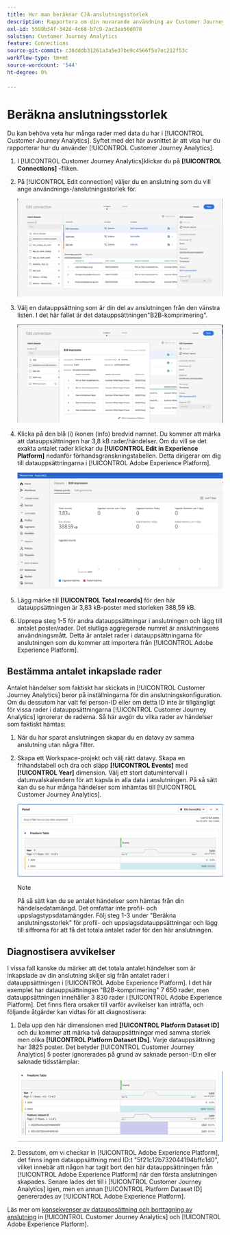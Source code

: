 ```yaml
---
title: Hur man beräknar CJA-anslutningsstorlek
description: Rapportera om din nuvarande användning av Customer Journey Analytics
exl-id: 5599b34f-342d-4c68-b7c9-2ac3ea50d078
solution: Customer Journey Analytics
feature: Connections
source-git-commit: c36dddb31261a3a5e37be9c4566f5e7ec212f53c
workflow-type: tm+mt
source-wordcount: '544'
ht-degree: 0%

---
```


# Beräkna anslutningsstorlek

Du kan behöva veta hur många rader med data du har i [!UICONTROL Customer Journey Analytics]. Syftet med det här avsnittet är att visa hur du rapporterar hur du använder [!UICONTROL Customer Journey Analytics].

1. I [!UICONTROL Customer Journey Analytics]klickar du på **[!UICONTROL Connections]** -fliken.
1. På [!UICONTROL Edit connection] väljer du en anslutning som du vill ange användnings-/anslutningsstorlek för.

   ![Redigera anslutning](assets/edit-connection.png)

1. Välj en datauppsättning som är din del av anslutningen från den vänstra listen. I det här fallet är det datauppsättningen&quot;B2B-komprimering&quot;.

   ![datauppsättning](assets/dataset.png)

1. Klicka på den blå (i) ikonen (info) bredvid namnet. Du kommer att märka att datauppsättningen har 3,8 kB rader/händelser. Om du vill se det exakta antalet rader klickar du **[!UICONTROL Edit in Experience Platform]** nedanför förhandsgranskningstabellen. Detta dirigerar om dig till datauppsättningarna i [!UICONTROL Adobe Experience Platform].

   ![AEP-datauppsättningsinformation](assets/data-size.png)

1. Lägg märke till **[!UICONTROL Total records]** för den här datauppsättningen är 3,83 kB-poster med storleken 388,59 kB.

1. Upprepa steg 1-5 för andra datauppsättningar i anslutningen och lägg till antalet poster/rader. Det slutliga aggregerade numret är anslutningsens användningsmått. Detta är antalet rader i datauppsättningarna för anslutningen som du kommer att importera från [!UICONTROL Adobe Experience Platform].

## Bestämma antalet inkapslade rader

Antalet händelser som faktiskt har skickats in [!UICONTROL Customer Journey Analytics] beror på inställningarna för din anslutningskonfiguration. Om du dessutom har valt fel person-ID eller om detta ID inte är tillgängligt för vissa rader i datauppsättningarna [!UICONTROL Customer Journey Analytics] ignorerar de raderna. Så här avgör du vilka rader av händelser som faktiskt hämtas:

1. När du har sparat anslutningen skapar du en datavy av samma anslutning utan några filter.
1. Skapa ett Workspace-projekt och välj rätt datavy. Skapa en frihandstabell och dra och släpp **[!UICONTROL Events]** med **[!UICONTROL Year]** dimension. Välj ett stort datumintervall i datumvalskalendern för att kapsla in alla data i anslutningen. På så sätt kan du se hur många händelser som inhämtas till [!UICONTROL Customer Journey Analytics].

   ![Arbetsyteprojekt](assets/event-number.png)

   >[!NOTE]
   >
   >På så sätt kan du se antalet händelser som hämtas från din händelsedatamängd. Det omfattar inte profil- och uppslagstypsdatamängder. Följ steg 1-3 under &quot;Beräkna anslutningsstorlek&quot; för profil- och uppslagsdatauppsättningar och lägg till siffrorna för att få det totala antalet rader för den här anslutningen.

## Diagnostisera avvikelser

I vissa fall kanske du märker att det totala antalet händelser som är inkapslade av din anslutning skiljer sig från antalet rader i datauppsättningen i [!UICONTROL Adobe Experience Platform]. I det här exemplet har datauppsättningen &quot;B2B-komprimering&quot; 7 650 rader, men datauppsättningen innehåller 3 830 rader i [!UICONTROL Adobe Experience Platform]. Det finns flera orsaker till varför avvikelser kan inträffa, och följande åtgärder kan vidtas för att diagnostisera:

1. Dela upp den här dimensionen med **[!UICONTROL Platform Dataset ID]** och du kommer att märka två datauppsättningar med samma storlek men olika **[!UICONTROL Platform Dataset IDs]**. Varje datauppsättning har 3825 poster. Det betyder [!UICONTROL Customer Journey Analytics] 5 poster ignorerades på grund av saknade person-ID:n eller saknade tidsstämplar:

   ![uppdelning](assets/data-size2.png)

1. Dessutom, om vi checkar in [!UICONTROL Adobe Experience Platform], det finns ingen datauppsättning med ID:t &quot;5f21c12b732044194bffc1d0&quot;, vilket innebär att någon har tagit bort den här datauppsättningen från [!UICONTROL Adobe Experience Platform] när den första anslutningen skapades. Senare lades det till i [!UICONTROL Customer Journey Analytics] igen, men en annan [!UICONTROL Platform Dataset ID] genererades av [!UICONTROL Adobe Experience Platform].

Läs mer om [konsekvenser av datauppsättning och borttagning av anslutning](https://experienceleague.adobe.com/docs/analytics-platform/using/cja-overview/cja-faq.html?lang=en#implications-of-deleting-data-components) in [!UICONTROL Customer Journey Analytics] och [!UICONTROL Adobe Experience Platform].
